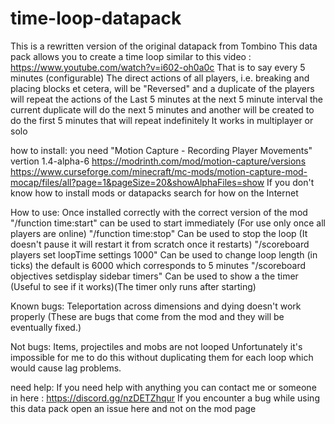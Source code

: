 # time-loop-datapack
This is a rewritten version of the original datapack from Tombino
This data pack allows you to create a time loop similar to this video : https://www.youtube.com/watch?v=i602-oh0a0c
That is to say every 5 minutes (configurable) The direct actions of all players, i.e. breaking and placing blocks et cetera, will be "Reversed" and a duplicate of the players will repeat the actions of the Last 5 minutes
at the next 5 minute interval the current duplicate will do the next 5 minutes and another will be created to do the first 5 minutes
that will repeat indefinitely
It works in multiplayer or solo

how to install:
you need "Motion Capture - Recording Player Movements" vertion 1.4-alpha-6
https://modrinth.com/mod/motion-capture/versions https://www.curseforge.com/minecraft/mc-mods/motion-capture-mod-mocap/files/all?page=1&pageSize=20&showAlphaFiles=show
If you don't know how to install mods or datapacks search for how on the Internet

How to use:
Once installed correctly with the correct version of the mod
"/function time:start" can be used to start immediately (For use only once all players are online)
"/function time:stop" Can be used to stop the loop (It doesn't pause it will restart it from scratch once it restarts)
"/scoreboard players set loopTime settings 1000" Can be used to change loop length (in ticks) the default is 6000 which corresponds to 5 minutes
"/scoreboard objectives setdisplay sidebar timers" Can be used to show a the timer (Useful to see if it works)(The timer only runs after starting)

Known bugs:
Teleportation across dimensions and dying doesn't work properly (These are bugs that come from the mod and they will be eventually fixed.)

Not bugs:
Items, projectiles and mobs are not looped
Unfortunately it's impossible for me to do this without duplicating them for each loop which would cause lag problems.

need help:
If you need help with anything you can contact me or someone in here : https://discord.gg/nzDETZhqur
If you encounter a bug while using this data pack open an issue here and not on the mod page 
